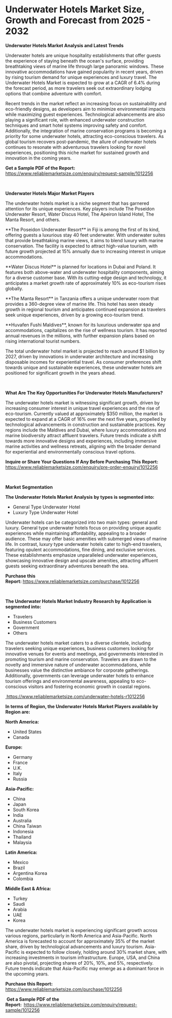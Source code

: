 <p><h1>Underwater Hotels Market Size, Growth and Forecast from 2025 - 2032</h1></p><p><strong>Underwater Hotels Market Analysis and Latest Trends</strong></p>
<p><p>Underwater hotels are unique hospitality establishments that offer guests the experience of staying beneath the ocean's surface, providing breathtaking views of marine life through large panoramic windows. These innovative accommodations have gained popularity in recent years, driven by rising tourism demand for unique experiences and luxury travel. The Underwater Hotels Market is expected to grow at a CAGR of 6.4% during the forecast period, as more travelers seek out extraordinary lodging options that combine adventure with comfort.</p><p>Recent trends in the market reflect an increasing focus on sustainability and eco-friendly designs, as developers aim to minimize environmental impacts while maximizing guest experiences. Technological advancements are also playing a significant role, with enhanced underwater construction techniques and smart hotel systems improving safety and comfort. Additionally, the integration of marine conservation programs is becoming a priority for some underwater hotels, attracting eco-conscious travelers. As global tourism recovers post-pandemic, the allure of underwater hotels continues to resonate with adventurous travelers looking for novel experiences, positioning this niche market for sustained growth and innovation in the coming years.</p></p>
<p><strong>Get a Sample PDF of the Report:&nbsp;</strong> <a href="https://www.reliablemarketsize.com/enquiry/request-sample/1012256?utm_campaign=3617&utm_medium=2&utm_source=Github&utm_content=ia&utm_term=16042025&utm_id=underwater-hotels">https://www.reliablemarketsize.com/enquiry/request-sample/1012256</a></p>
<p>&nbsp;</p>
<p><strong>Underwater Hotels Major Market Players</strong></p>
<p><p>The underwater hotels market is a niche segment that has garnered attention for its unique experiences. Key players include The Poseidon Underwater Resort, Water Discus Hotel, The Apeiron Island Hotel, The Manta Resort, and others. </p><p>**The Poseidon Underwater Resort** in Fiji is among the first of its kind, offering guests a luxurious stay 40 feet underwater. With underwater suites that provide breathtaking marine views, it aims to blend luxury with marine conservation. The facility is expected to attract high-value tourism, with future growth projected at 15% annually due to increasing interest in unique accommodations.</p><p>**Water Discus Hotel** is planned for locations in Dubai and Poland. It features both above-water and underwater hospitality components, aiming for a diverse customer base. With its cutting-edge design and technology, it anticipates a market growth rate of approximately 10% as eco-tourism rises globally.</p><p>**The Manta Resort** in Tanzania offers a unique underwater room that provides a 360-degree view of marine life. This hotel has seen steady growth in regional tourism and anticipates continued expansion as travelers seek unique experiences, driven by a growing eco-tourism trend.</p><p>**Huvafen Fushi Maldives**, known for its luxurious underwater spa and accommodations, capitalizes on the rise of wellness tourism. It has reported annual revenues in the millions, with further expansion plans based on rising international tourist numbers.</p><p>The total underwater hotel market is projected to reach around $1 billion by 2027, driven by innovations in underwater architecture and increasing disposable incomes for experiential travel. As consumer preferences shift towards unique and sustainable experiences, these underwater hotels are positioned for significant growth in the years ahead.</p></p>
<p>&nbsp;</p>
<p><strong>What Are The Key Opportunities For Underwater Hotels Manufacturers?</strong></p>
<p><p>The underwater hotels market is witnessing significant growth, driven by increasing consumer interest in unique travel experiences and the rise of eco-tourism. Currently valued at approximately $350 million, the market is expected to expand at a CAGR of 16% over the next five years, propelled by technological advancements in construction and sustainable practices. Key regions include the Maldives and Dubai, where luxury accommodations and marine biodiversity attract affluent travelers. Future trends indicate a shift towards more innovative designs and experiences, including immersive marine activities and wellness retreats, aligning with the broader demand for experiential and environmentally conscious travel options.</p></p>
<p><strong>Inquire or Share Your Questions If Any Before Purchasing This Report:</strong> <a href="https://www.reliablemarketsize.com/enquiry/pre-order-enquiry/1012256?utm_campaign=3617&utm_medium=2&utm_source=Github&utm_content=ia&utm_term=16042025&utm_id=underwater-hotels">https://www.reliablemarketsize.com/enquiry/pre-order-enquiry/1012256</a></p>
<p>&nbsp;</p>
<p><strong>Market Segmentation</strong></p>
<p><strong>The Underwater Hotels Market Analysis by types is segmented into:</strong></p>
<p><ul><li>General Type Underwater Hotel</li><li>Luxury Type Underwater Hotel</li></ul></p>
<p><p>Underwater hotels can be categorized into two main types: general and luxury. General type underwater hotels focus on providing unique aquatic experiences while maintaining affordability, appealing to a broader audience. These may offer basic amenities with submerged views of marine life. In contrast, luxury type underwater hotels cater to high-end travelers, featuring opulent accommodations, fine dining, and exclusive services. These establishments emphasize unparalleled underwater experiences, showcasing innovative design and upscale amenities, attracting affluent guests seeking extraordinary adventures beneath the sea.</p></p>
<p><strong>Purchase this Report:&nbsp;</strong><a href="https://www.reliablemarketsize.com/purchase/1012256?utm_campaign=3617&utm_medium=2&utm_source=Github&utm_content=ia&utm_term=16042025&utm_id=underwater-hotels">https://www.reliablemarketsize.com/purchase/1012256</a></p>
<p>&nbsp;</p>
<p><strong>The Underwater Hotels Market Industry Research by Application is segmented into:</strong></p>
<p><ul><li>Travelers</li><li>Business Customers</li><li>Government</li><li>Others</li></ul></p>
<p><p>The underwater hotels market caters to a diverse clientele, including travelers seeking unique experiences, business customers looking for innovative venues for events and meetings, and governments interested in promoting tourism and marine conservation. Travelers are drawn to the novelty and immersive nature of underwater accommodations, while businesses value the distinctive ambiance for corporate gatherings. Additionally, governments can leverage underwater hotels to enhance tourism offerings and environmental awareness, appealing to eco-conscious visitors and fostering economic growth in coastal regions.</p></p>
<p><a href="https://www.reliablemarketsize.com/underwater-hotels-r1012256?utm_campaign=3617&utm_medium=2&utm_source=Github&utm_content=ia&utm_term=16042025&utm_id=underwater-hotels">&nbsp;https://www.reliablemarketsize.com/underwater-hotels-r1012256</a></p>
<p><strong>In terms of Region, the Underwater Hotels Market Players available by Region are:</strong></p>
<p>
    <p> <strong> North America: </strong>
        <ul>
            <li>United States</li>
            <li>Canada</li>
        </ul>
        </p> 
    <p> <strong> Europe: </strong>
        <ul>
            <li>Germany</li>
            <li>France</li>
            <li>U.K.</li>
            <li>Italy</li>
            <li>Russia</li>
        </ul>
        </p> 
    <p> <strong> Asia-Pacific: </strong>
        <ul>
            <li>China</li>
            <li>Japan</li>
            <li>South Korea</li>
            <li>India</li>
            <li>Australia</li>
            <li>China Taiwan</li>
            <li>Indonesia</li>
            <li>Thailand</li>
            <li>Malaysia</li>
        </ul>
        </p> 
    <p> <strong> Latin America: </strong>
        <ul>
            <li>Mexico</li>
            <li>Brazil</li>
            <li>Argentina Korea</li>
            <li>Colombia</li>
        </ul>
        </p> 
    <p> <strong> Middle East & Africa: </strong>
        <ul>
            <li>Turkey</li>
            <li>Saudi</li>
            <li>Arabia</li>
            <li>UAE</li>
            <li>Korea</li>
        </ul>
    </p>
    </p>
<p><p>The underwater hotels market is experiencing significant growth across various regions, particularly in North America and Asia-Pacific. North America is forecasted to account for approximately 35% of the market share, driven by technological advancements and luxury tourism. Asia-Pacific is expected to follow closely, holding around 30% market share, with increasing investments in tourism infrastructure. Europe, USA, and China are also pivotal, projecting shares of 20%, 10%, and 5%, respectively. Future trends indicate that Asia-Pacific may emerge as a dominant force in the upcoming years.</p></p>
<p><strong>Purchase this Report: </strong><a href="https://www.reliablemarketsize.com/purchase/1012256?utm_campaign=3617&utm_medium=2&utm_source=Github&utm_content=ia&utm_term=16042025&utm_id=underwater-hotels">https://www.reliablemarketsize.com/purchase/1012256</a></p>
<p>&nbsp;<strong>Get a Sample PDF of the Report:&nbsp;&nbsp;</strong><a href="https://www.reliablemarketsize.com/enquiry/request-sample/1012256?utm_campaign=3617&utm_medium=2&utm_source=Github&utm_content=ia&utm_term=16042025&utm_id=underwater-hotels">https://www.reliablemarketsize.com/enquiry/request-sample/1012256</a></p>
<p><strong></strong></p>
<p><p></p><p></p><p></p></p>